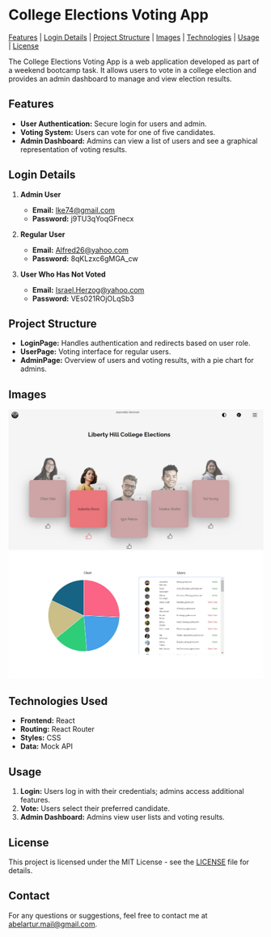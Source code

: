 # College Elections Voting App

[Features](#features) | [Login Details](#login-details) | [Project Structure](#project-structure) | [Images](#images) | [Technologies](#technologies) | [Usage](#usage) | [License](#license)

The College Elections Voting App is a web application developed as part of a weekend bootcamp task. It allows users to vote in a college election and provides an admin dashboard to manage and view election results.

<a name="features"></a>
## Features

- **User Authentication:** Secure login for users and admin.
- **Voting System:** Users can vote for one of five candidates.
- **Admin Dashboard:** Admins can view a list of users and see a graphical representation of voting results.

<a name="login-details"></a>
## Login Details

1. **Admin User**  
   - **Email:** Ike74@gmail.com  
   - **Password:** j9TU3qYoqGFnecx  

2. **Regular User**  
   - **Email:** Alfred26@yahoo.com  
   - **Password:** 8qKLzxc6gMGA_cw  

3. **User Who Has Not Voted**  
   - **Email:** Israel.Herzog@yahoo.com  
   - **Password:** VEs021ROjOLqSb3

<a name="project-structure"></a>
## Project Structure

- **LoginPage:** Handles authentication and redirects based on user role.
- **UserPage:** Voting interface for regular users.
- **AdminPage:** Overview of users and voting results, with a pie chart for admins.

<a name="images"></a>
## Images

![User Voting Page](public/assets/readme/1.jpg)
![Admin Dashboard](public/assets/readme/2.jpg)

<a name="technologies"></a>
## Technologies Used

- **Frontend:** React
- **Routing:** React Router
- **Styles:** CSS
- **Data:** Mock API

<a name="usage"></a>
## Usage

1. **Login:** Users log in with their credentials; admins access additional features.
2. **Vote:** Users select their preferred candidate.
3. **Admin Dashboard:** Admins view user lists and voting results.

<a name="license"></a>
## License

This project is licensed under the MIT License - see the [LICENSE](LICENSE) file for details.

## Contact

For any questions or suggestions, feel free to contact me at [abelartur.mail@gmail.com](mailto:abelartur.mail@gmail.com).

